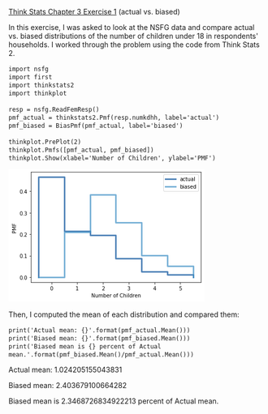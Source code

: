 [Think Stats Chapter 3 Exercise 1](http://greenteapress.com/thinkstats2/html/thinkstats2004.html#toc31) (actual vs. biased)

In this exercise, I was asked to look at the NSFG data and compare actual vs. biased distributions of the number of children under 18 in respondents' households. I worked through the problem using the code from Think Stats 2.

    import nsfg
    import first
    import thinkstats2
    import thinkplot
    
    resp = nsfg.ReadFemResp()
    pmf_actual = thinkstats2.Pmf(resp.numkdhh, label='actual')
    pmf_biased = BiasPmf(pmf_actual, label='biased')
    
    thinkplot.PrePlot(2)
    thinkplot.Pmfs([pmf_actual, pmf_biased])
    thinkplot.Show(xlabel='Number of Children', ylabel='PMF')
    
![Plot of Actual vs Biased PMFs of number of children in respondents' households](https://github.com/ehillenbrand4541/dsp/blob/master/img/ch03ex01plot.png)

Then, I computed the mean of each distribution and compared them:

    print('Actual mean: {}'.format(pmf_actual.Mean()))
    print('Biased mean: {}'.format(pmf_biased.Mean()))
    print('Biased mean is {} percent of Actual mean.'.format(pmf_biased.Mean()/pmf_actual.Mean()))
    
Actual mean: 1.024205155043831

Biased mean: 2.403679100664282

Biased mean is 2.3468726834922213 percent of Actual mean.

